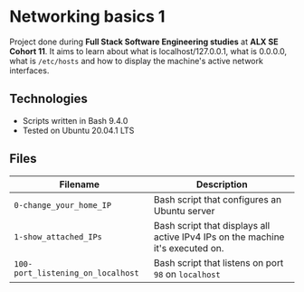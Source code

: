 # Networking basics 1
Project done during **Full Stack Software Engineering studies** at **ALX SE Cohort 11**. It aims to learn about what is localhost/127.0.0.1, what is 0.0.0.0, what is `/etc/hosts` and how to display the machine's active network interfaces.

## Technologies
* Scripts written in Bash 9.4.0
* Tested on Ubuntu 20.04.1 LTS

## Files

| Filename | Description |
| -------- | ----------- |
| `0-change_your_home_IP` | Bash script that configures an Ubuntu server |
| `1-show_attached_IPs` | Bash script that displays all active IPv4 IPs on the machine it's executed on. |
| `100-port_listening_on_localhost` | Bash script that listens on port `98` on `localhost` |
